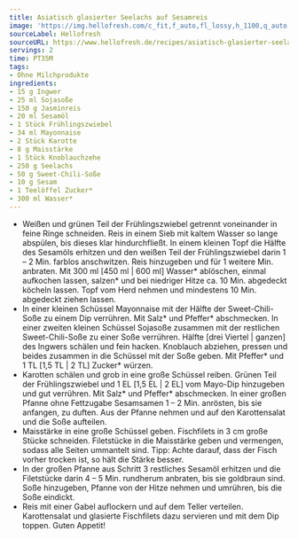 ```yaml
---
title: Asiatisch glasierter Seelachs auf Sesamreis
image: 'https://img.hellofresh.com/c_fit,f_auto,fl_lossy,h_1100,q_auto,w_2600/hellofresh_s3/image/asiatisch-glasierter-seelachs-auf-sesamreis-fcac2ab7.jpg'
sourceLabel: Hellofresh
sourceURL: https://www.hellofresh.de/recipes/asiatisch-glasierter-seelachs-auf-sesamreis-6242da037675fe52b21aab1f
servings: 2
time: PT35M
tags:
- Ohne Milchprodukte
ingredients:
- 15 g Ingwer
- 25 ml Sojasoße
- 150 g Jasminreis
- 20 ml Sesamöl
- 1 Stück Frühlingszwiebel
- 34 ml Mayonnaise
- 2 Stück Karotte
- 8 g Maisstärke
- 1 Stück Knoblauchzehe
- 250 g Seelachs
- 50 g Sweet-Chili-Soße
- 10 g Sesam
- 1 Teelöffel Zucker*
- 300 ml Wasser*
---
```


- Weißen und grünen Teil der Frühlingszwiebel getrennt voneinander in feine Ringe schneiden.  Reis in einem Sieb mit kaltem Wasser so lange abspülen, bis dieses klar hindurchfließt.  In einem kleinen Topf die Hälfte des Sesamöls erhitzen und den weißen Teil der Frühlingszwiebel darin 1 – 2 Min. farblos anschwitzen.  Reis hinzugeben und für 1 weitere Min. anbraten.  Mit 300 ml [450 ml | 600 ml] Wasser\* ablöschen, einmal aufkochen lassen, salzen\* und bei niedriger Hitze ca. 10 Min. abgedeckt köcheln lassen.  Topf vom Herd nehmen und mindestens 10 Min. abgedeckt ziehen lassen.
- In einer kleinen Schüssel Mayonnaise mit der Hälfte der Sweet-Chili-Soße zu einem Dip verrühren.  Mit Salz\* und Pfeffer\* abschmecken.  In einer zweiten kleinen Schüssel Sojasoße zusammen mit der restlichen Sweet-Chili-Soße zu einer Soße verrühren.  Hälfte [drei Viertel | ganzen] des Ingwers schälen und fein hacken.  Knoblauch abziehen, pressen und beides zusammen in die Schüssel mit der Soße geben.  Mit Pfeffer\* und 1 TL [1,5 TL | 2 TL] Zucker\* würzen.
- Karotten schälen und grob in eine große Schüssel reiben.  Grünen Teil der Frühlingszwiebel und 1 EL [1,5 EL | 2 EL] vom Mayo-Dip hinzugeben und gut verrühren.  Mit Salz\* und Pfeffer\* abschmecken.  In einer großen Pfanne ohne Fettzugabe Sesamsamen 1 – 2 Min. anrösten, bis sie anfangen, zu duften. Aus der Pfanne nehmen und auf den Karottensalat und die Soße aufteilen.
- Maisstärke in eine große Schüssel geben.  Fischfilets in 3 cm große Stücke schneiden.  Filetstücke in die Maisstärke geben und vermengen, sodass alle Seiten ummantelt sind.  Tipp: Achte darauf, dass der Fisch vorher trocken ist, so hält die Stärke besser.
- In der großen Pfanne aus Schritt 3 restliches Sesamöl erhitzen und die Filetstücke darin 4 – 5 Min. rundherum anbraten, bis sie goldbraun sind. Soße hinzugeben, Pfanne von der Hitze nehmen und umrühren, bis die Soße eindickt.
- Reis mit einer Gabel auflockern und auf dem Teller verteilen. Karottensalat und glasierte Fischfilets dazu servieren und mit dem Dip toppen.  Guten Appetit!
